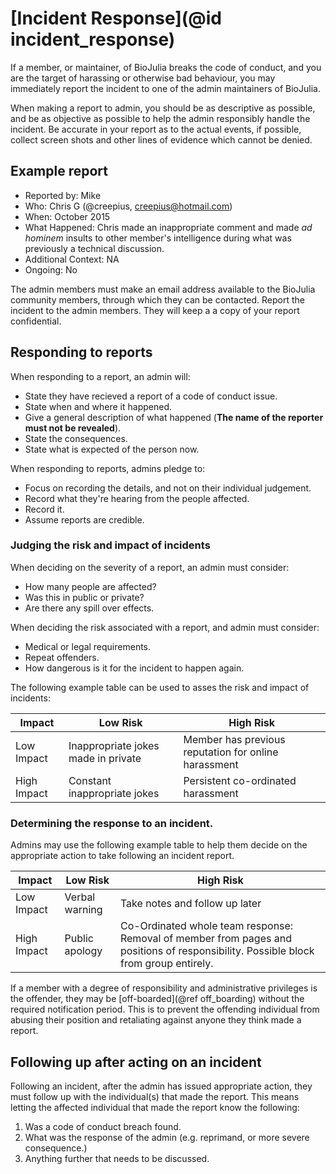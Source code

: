 # [Incident Response](@id incident_response)

If a member, or maintainer, of BioJulia breaks the code of conduct, and you
are the target of harassing or otherwise bad behaviour, you may immediately
report the incident to one of the admin maintainers of BioJulia.

When making a report to admin, you should be as descriptive as possible, and
be as objective as possible to help the admin responsibly handle the incident.
Be accurate in your report as to the actual events, if possible, collect screen
shots and other lines of evidence which cannot be denied.

## Example report

* Reported by: Mike
* Who: Chris G (@creepius, creepius@hotmail.com)
* When: October 2015
* What Happened: Chris made an inappropriate comment and made _ad hominem_
insults to other member's intelligence during what was previously a technical discussion.
* Additional Context: NA
* Ongoing: No

The admin members must make an email address available to the
BioJulia community members, through which they can be contacted.
Report the incident to the admin members.
They will keep a a copy of your report confidential.

## Responding to reports

When responding to a report, an admin will:

* State they have recieved a report of a code of conduct issue.
* State when and where it happened.
* Give a general description of what happened (**The name of the reporter must not be revealed**).
* State the consequences.
* State what is expected of the person now.

When responding to reports, admins pledge to:

* Focus on recording the details, and not on their individual judgement.
* Record what they're hearing from the people affected.
* Record it.
* Assume reports are credible.

### Judging the risk and impact of incidents

When deciding on the severity of a report, an admin must
consider:

* How many people are affected?
* Was this in public or private?
* Are there any spill over effects.

When deciding the risk associated with a report, and admin must consider:

* Medical or legal requirements.
* Repeat offenders.
* How dangerous is it for the incident to happen again.

The following example table can be used to asses the risk and impact of incidents:

| Impact      | Low Risk                            | High Risk                                            |
| ----------- | ----------------------------------- | ---------------------------------------------------- |
| Low Impact  | Inappropriate jokes made in private | Member has previous reputation for online harassment |
| High Impact | Constant inappropriate jokes        | Persistent co-ordinated harassment                   |

### Determining the response to an incident.

Admins may use the following example table to help them decide on the
appropriate action to take following an incident report.

| Impact      | Low Risk       | High Risk                                                                                                                           |
| ----------- | -------------- | ----------------------------------------------------------------------------------------------------------------------------------- |
| Low Impact  | Verbal warning | Take notes and follow up later                                                                                                      |
| High Impact | Public apology | Co-Ordinated whole team response: Removal of member from pages and positions of responsibility. Possible block from group entirely. |

If a member with a degree of responsibility and administrative privileges is the
offender, they may be [off-boarded](@ref off_boarding) without the required
notification period. This is to prevent the offending individual from abusing
their position and retaliating against anyone they think made a report.

## Following up after acting on an incident

Following an incident, after the admin has issued appropriate action, they must
follow up with the individual(s) that made the report. This means letting the
affected individual that made the report know the following:

1. Was a code of conduct breach found.
2. What was the response of the admin (e.g. reprimand, or more severe consequence.)
3. Anything further that needs to be discussed.
